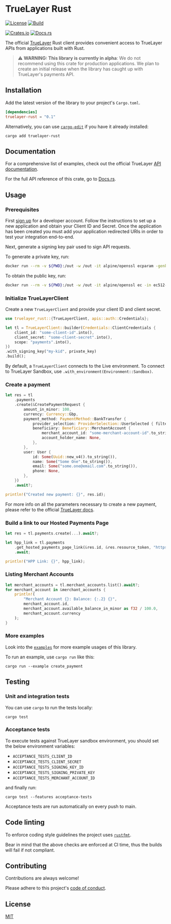 # TrueLayer Rust

[![License](https://img.shields.io/:license-mit-blue.svg)](https://truelayer.mit-license.org/)
[![Build](https://github.com/TrueLayer/truelayer-rust/actions/workflows/build.yml/badge.svg)](https://github.com/TrueLayer/truelayer-rust/actions/workflows/build.yml)

[![Crates.io](https://img.shields.io/crates/v/truelayer-rust)](https://crates.io/crates/truelayer-rust)
[![Docs.rs](https://img.shields.io/docsrs/truelayer-rust?label=docs.rs)](https://docs.rs/truelayer-rust/latest/truelayer-rust)

The official [TrueLayer](https://truelayer.com) Rust client provides convenient access to TrueLayer APIs from applications built with Rust.

> :warning: **WARNING: This library is currently in alpha**: We do not recommend using this crate for production applications. We plan to create an initial release when the library has caught up with TrueLayer's payments API.

## Installation

Add the latest version of the library to your project's `Cargo.toml`.

```toml
[dependencies]
truelayer-rust = "0.1"
```

Alternatively, you can use [`cargo-edit`](https://crates.io/crates/cargo-edit) if you have it already installed:

```shell
cargo add truelayer-rust
```

## Documentation

For a comprehensive list of examples, check out the official TrueLayer [API documentation](https://docs.truelayer.com).

For the full API reference of this crate, go to [Docs.rs](https://docs.rs/truelayer-rust/latest/truelayer-rust).

## Usage

### Prerequisites

First [sign up](https://console.truelayer.com/) for a developer account. Follow the instructions to set up a new application and obtain your Client ID and Secret. Once the application has been created you must add your application redirected URIs in order to test your integration end-to-end.

Next, generate a signing key pair used to sign API requests.

To generate a private key, run:

```sh
docker run --rm -v ${PWD}:/out -w /out -it alpine/openssl ecparam -genkey -name secp521r1 -noout -out ec512-private-key.pem
```

To obtain the public key, run:

```sh
docker run --rm -v ${PWD}:/out -w /out -it alpine/openssl ec -in ec512-private-key.pem -pubout -out ec512-public-key.pem
```

### Initialize TrueLayerClient

Create a new `TrueLayerClient` and provide your client ID and client secret.

```rust
use truelayer_rust::{TrueLayerClient, apis::auth::Credentials};

let tl = TrueLayerClient::builder(Credentials::ClientCredentials {
    client_id: "some-client-id".into(),
    client_secret: "some-client-secret".into(),
    scope: "payments".into(),
})
.with_signing_key("my-kid", private_key)
.build();
```

By default, a `TrueLayerClient` connects to the Live environment.
To connect to TrueLayer Sandbox, use `.with_environment(Environment::Sandbox)`.

### Create a payment

```rust
let res = tl
    .payments
    .create(&CreatePaymentRequest {
        amount_in_minor: 100,
        currency: Currency::Gbp,
        payment_method: PaymentMethod::BankTransfer {
            provider_selection: ProviderSelection::UserSelected { filter: None },
            beneficiary: Beneficiary::MerchantAccount {
                merchant_account_id: "some-merchant-account-id".to_string(),
                account_holder_name: None,
            },
        },
        user: User {
            id: Some(Uuid::new_v4().to_string()),
            name: Some("Some One".to_string()),
            email: Some("some.one@email.com".to_string()),
            phone: None,
        },
    })
    .await?;

println!("Created new payment: {}", res.id);
```

For more info on all the parameters necessary to create a new payment, please refer to the official
[TrueLayer docs](https://docs.truelayer.com/).

### Build a link to our Hosted Payments Page

```rust
let res = tl.payments.create(...).await?;

let hpp_link = tl.payments
    .get_hosted_payments_page_link(&res.id, &res.resource_token, "https://my.return.uri")
    .await;

println!("HPP Link: {}", hpp_link);
```

### Listing Merchant Accounts

```rust
let merchant_accounts = tl.merchant_accounts.list().await?;
for merchant_account in &merchant_accounts {
    println!(
        "Merchant Account {}: Balance: {:.2} {}",
        merchant_account.id,
        merchant_account.available_balance_in_minor as f32 / 100.0,
        merchant_account.currency
    );
}
```

### More examples

Look into the [`examples`](./examples) for more example usages of this library.

To run an example, use `cargo run` like this:

```shell
cargo run --example create_payment
```

## Testing

### Unit and integration tests

You can use `cargo` to run the tests locally:

```shell
cargo test
```

### Acceptance tests

To execute tests against TrueLayer sandbox environment, you should set the below environment variables:

- `ACCEPTANCE_TESTS_CLIENT_ID`
- `ACCEPTANCE_TESTS_CLIENT_SECRET`
- `ACCEPTANCE_TESTS_SIGNING_KEY_ID`
- `ACCEPTANCE_TESTS_SIGNING_PRIVATE_KEY`
- `ACCEPTANCE_TESTS_MERCHANT_ACCOUNT_ID`

and finally run:

```shell
cargo test --features acceptance-tests
```

Acceptance tests are run automatically on every push to main.

## Code linting

To enforce coding style guidelines the project uses [`rustfmt`](https://rust-lang.github.io/rustfmt/).

Bear in mind that the above checks are enforced at CI time, thus
the builds will fail if not compliant.

## Contributing

Contributions are always welcome!

Please adhere to this project's [code of conduct](CODE_OF_CONDUCT.md).

## License

[MIT](LICENSE)

